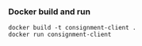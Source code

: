 ### Docker build and run

    docker build -t consignment-client .
    docker run consignment-client